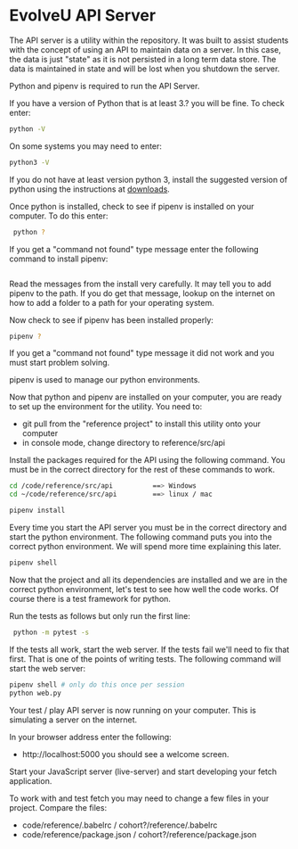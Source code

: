 # EvolveU API Server

The API server is a utility within the repository. It was built to assist students with the concept of using an API to maintain data on a server. In this case, the data is just "state" as it is not persisted in a long term data store. The data is maintained in state and will be lost when you shutdown the server.

Python and pipenv is required to run the API Server.

If you have a version of Python that is at least 3.? you will be fine. To check enter:

```sh
python -V
```

On some systems you may need to enter:

```sh
python3 -V
```

If you do not have at least version python 3, install the suggested version of python using the instructions at [downloads](https://www.python.org/downloads/).

Once python is installed, check to see if pipenv is installed on your computer. To do this enter:

```sh
 python ?
```

If you get a "command not found" type message enter the following command to install pipenv:

```sh

```

Read the messages from the install very carefully. It may tell you to add pipenv to the path. If you do get that message, lookup on the internet on how to add a folder to a path for your operating system.

Now check to see if pipenv has been installed properly:

```sh
pipenv ?
```

If you get a "command not found" type message it did not work and you must start problem solving.

pipenv is used to manage our python environments.

Now that python and pipenv are installed on your computer, you are ready to set up the environment for the utility. You need to:

- git pull from the "reference project" to install this utility onto your computer
- in console mode, change directory to reference/src/api

Install the packages required for the API using the following command. You must be in the correct directory for the rest of these commands to work.

```sh
cd /code/reference/src/api          ==> Windows
cd ~/code/reference/src/api         ==> linux / mac

pipenv install
```

Every time you start the API server you must be in the correct directory and start the python environment. The following command puts you into the correct python environment. We will spend more time explaining this later.

```sh
pipenv shell
```

Now that the project and all its dependencies are installed and we are in the correct python environment, let's test to see how well the code works. Of course there is a test framework for python.

Run the tests as follows but only run the first line:

```sh
 python -m pytest -s
```

If the tests all work, start the web server. If the tests fail we'll need to fix that first. That is one of the points of writing tests. The following command will start the web server:

```sh
pipenv shell # only do this once per session
python web.py
```

Your test / play API server is now running on your computer. This is simulating a server on the internet.

In your browser address enter the following:

- http://localhost:5000
  you should see a welcome screen.

Start your JavaScript server (live-server) and start developing your fetch application.

To work with and test fetch you may need to change a few files in your project. Compare the files:

- code/reference/.babelrc / cohort?/reference/.babelrc
- code/reference/package.json / cohort?/reference/package.json
